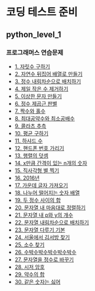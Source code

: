 # 코딩 테스트 준비
## python_level_1
### 프로그래머스 연습문제
- [1. 자릿수 구하기](https://github.com/gy-ulbak96/Coding_Test/blob/master/python_level_1/1.%20%EC%9E%90%EB%A6%BF%EC%88%98%20%EA%B5%AC%ED%95%98%EA%B8%B0.md)
- [2. 자연수 뒤집어 배열로 만들기](https://github.com/gy-ulbak96/Coding_Test/blob/master/python_level_1/2.%20%EC%9E%90%EC%97%B0%EC%88%98%20%EB%92%A4%EC%A7%91%EC%96%B4%20%EB%B0%B0%EC%97%B4%EB%A1%9C%20%EB%A7%8C%EB%93%A4%EA%B8%B0.md)
- [3. 정수 내림차순으로 배치하기](https://github.com/gy-ulbak96/Coding_Test/blob/master/python_level_1/3.%20%EC%A0%95%EC%88%98%20%EB%82%B4%EB%A6%BC%EC%B0%A8%EC%88%9C%EC%9C%BC%EB%A1%9C%20%EB%B0%B0%EC%B9%98%ED%95%98%EA%B8%B0.md)
- [4. 제일 작은 수 제거하기](https://github.com/gy-ulbak96/Coding_Test/blob/master/python_level_1/4.%20%EC%A0%9C%EC%9D%BC%20%EC%9E%91%EC%9D%80%20%EC%88%98%20%EC%A0%9C%EA%B1%B0%ED%95%98%EA%B8%B0.md)
- [5. 이상한 문자 만들기](https://github.com/gy-ulbak96/Coding_Test/blob/master/python_level_1/5.%20%EC%9D%B4%EC%83%81%ED%95%9C%20%EB%AC%B8%EC%9E%90%20%EB%A7%8C%EB%93%A4%EA%B8%B0.md)
- [6. 정수 제곱근 판별](https://github.com/gy-ulbak96/Coding_Test/blob/master/python_level_1/6.%20%EC%A0%95%EC%88%98%20%EC%A0%9C%EA%B3%B1%EA%B7%BC%20%ED%8C%90%EB%B3%84.md)
- [7. 짝수와 홀수](https://github.com/gy-ulbak96/Coding_Test/blob/master/python_level_1/7.%20%EC%A7%9D%EC%88%98%EC%99%80%20%ED%99%80%EC%88%98.md)
- [8. 최대공약수와 최소공배수](https://github.com/gy-ulbak96/Coding_Test/blob/master/python_level_1/8.%20%EC%B5%9C%EB%8C%80%EA%B3%B5%EC%95%BD%EC%88%98%EC%99%80%20%EC%B5%9C%EC%86%8C%EA%B3%B5%EB%B0%B0%EC%88%98.md)
- [9. 콜라츠 추측](https://github.com/gy-ulbak96/Coding_Test/blob/master/python_level_1/9.%20%EC%BD%9C%EB%9D%BC%EC%B8%A0%20%EC%B6%94%EC%B8%A1.md)
- [10. 평균 구하기](https://github.com/gy-ulbak96/Coding_Test/blob/master/python_level_1/10.%20%ED%8F%89%EA%B7%A0%20%EA%B5%AC%ED%95%98%EA%B8%B0.md)
- [11. 하샤드 수](https://github.com/gy-ulbak96/Coding_Test/blob/master/python_level_1/11.%20%ED%95%98%EC%83%A4%EB%93%9C%20%EC%88%98.md)
- [12. 핸드폰 번호 가리기](https://github.com/gy-ulbak96/Coding_Test/blob/master/python_level_1/12.%20%ED%95%B8%EB%93%9C%ED%8F%B0%20%EB%B2%88%ED%98%B8%20%EA%B0%80%EB%A6%AC%EA%B8%B0.md)
- [13. 행렬의 덧셈](https://github.com/gy-ulbak96/Coding_Test/blob/master/python_level_1/13.%20%ED%96%89%EB%A0%AC%EC%9D%98%20%EB%8D%A7%EC%85%88.md)
- [14. x만큼 간격이 있는 n개의 숫자]()
- [15. 직사각형 별 찍기]()
- [16. 2016년]()
- [17. 가운데 글자 가져오기]()
- [18. 나누어 떨어지는 숫자 배열]()
- [19. 두 정수 사이의 합]()
- [20. 문자열 내 마음대로 정렬하기]()
- [21. 문자열 내 p와 y의 개수]()
- [22. 문자열 내림차순으로 배치하기]()
- [23. 문자열 다루기 기본]()
- [24. 서울에서 김서방 찾기]()
- [25. 소수 찾기]()
- [26. 수박수박수박수박수박수]()
- [27. 문자열을 정수로 바꾸기]()
- [28. 시저 암호]()
- [29. 약수의 합]()
- [30. 같은 숫자는 싫어]()
